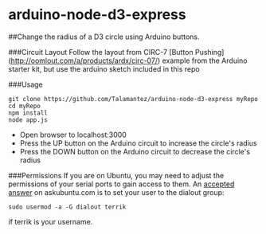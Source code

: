 # arduino-node-d3-express

##Change the radius of a D3 circle using Arduino buttons.

###Circuit Layout
Follow the layout from CIRC-7 [Button Pushing] (http://oomlout.com/a/products/ardx/circ-07/) example from the Arduino 
starter kit, but use the arduino sketch included in this repo

###Usage
```
git clone https://github.com/Talamantez/arduino-node-d3-express myRepo
cd myRepo
npm install
node app.js
```
* Open browser to localhost:3000
* Press the UP button on the Arduino circuit to increase the circle's radius
* Press the DOWN button on the Arduino circuit to decrease the circle's radius

###Permissions
If you are on Ubuntu, you may need to adjust the permissions of your serial ports to gain access to them.
An [accepted answer](http://askubuntu.com/questions/58119/changing-permissions-on-serial-port) on askubuntu.com
is to set your user to the dialout group:
```
sudo usermod -a -G dialout terrik
```
if terrik is your username.
